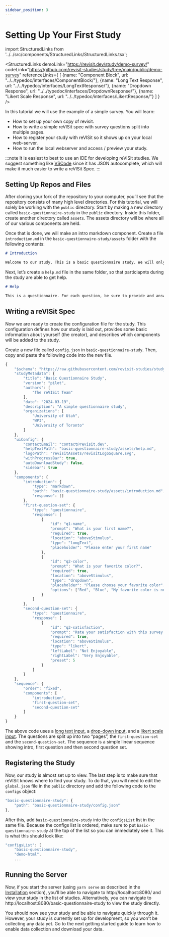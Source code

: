 ```yaml
---
sidebar_position: 3
---
```


# Setting Up Your First Study

import StructuredLinks from '../../src/components/StructuredLinks/StructuredLinks.tsx';

<StructuredLinks
    demoLink="https://revisit.dev/study/demo-survey/"
    codeLink="https://github.com/revisit-studies/study/tree/main/public/demo-survey"
    referenceLinks={
      [
        {name: "Component Block", url: "../../typedoc/interfaces/ComponentBlock/"},
        {name: "Long Text Response", url: "../../typedoc/interfaces/LongTextResponse/"},
        {name: "Dropdown Response", url: "../../typedoc/interfaces/DropdownResponse/"},
        {name: "Likert Scale Response", url: "../../typedoc/interfaces/LikertResponse/"}
      ]
    }
/>


In this tutorial we will use the example of a simple survey. You will learn: 

* How to set up your own copy of revisit.
* How to write a simple reVISit spec with survey questions split into multiple pages.
* How to register your study with reVISit so it shows up on your local web-server.
* How to run the local webserver and access / preview your study. 


:::note
It is easiest to best to use an IDE for developing reVISit studies. We suggest something like [VSCode](https://code.visualstudio.com/) since it has JSON autocomplete, which will make it much easier to write a reVISit Spec.
:::

## Setting Up Repos and Files

After cloning your fork of the repository to your computer, you’ll see that the repository consists of many high level directories. For this tutorial, we will solely be working with the `public` directory. Start by making a new directory called `basic-questionnaire-study` in the `public` directory. Inside this folder, create another directory called `assets`. The assets directory will be where all of our various components are held.

Once that is done, we will make an intro markdown component. Create a file `introduction.md` in the `basic-questionnaire-study/assets` folder with the following contents:

```markdown
# Introduction

Welcome to our study. This is a basic questionnaire study. We will only ask you a few questions and then we will be done.
```

Next, let’s create a `help.md` file in the same folder, so that particiapnts during the study are able to get help.

```markdown
# Help

This is a questionnaire. For each question, be sure to provide and answer and then click **Next** when you’re ready to move onto the next question.
```

## Writing a reVISit Spec

Now we are ready to create the configuration file for the study. This configuration defines how our study is laid out, provides some basic information about yourself (the creator), and describes which components will be added to the study. 

Create a new file called `config.json` in `basic-questionnaire-study`. Then, copy and paste the following code into the new file.

```js
{
    "$schema": "https://raw.githubusercontent.com/revisit-studies/study/v2.0.2/src/parser/StudyConfigSchema.json",
    "studyMetadata": {
        "title": "Basic Questionnaire Study",
        "version": "pilot",
        "authors": [
            "The reVISit Team"
        ],
        "date": "2024-03-19",
        "description": "A simple questionnaire study",
        "organizations": [
            "University of Utah",
            "WPI",
            "University of Toronto"
        ]
    },
    "uiConfig": {
        "contactEmail": "contact@revisit.dev",
        "helpTextPath": "basic-questionnaire-study/assets/help.md",
        "logoPath": "revisitAssets/revisitLogoSquare.svg",
        "withProgressBar": true,
        "autoDownloadStudy": false,
        "sidebar": true
    },
    "components": {
        "introduction": {
            "type": "markdown",
            "path": "basic-questionnaire-study/assets/introduction.md",
            "response": []
        },
        "first-question-set": {
            "type": "questionnaire",
            "response": [
                {
                    "id": "q1-name",
                    "prompt": "What is your first name?",
                    "required": true,
                    "location": "aboveStimulus",
                    "type": "longText",
                    "placeholder": "Please enter your first name"
                },
                {
                    "id": "q2-color",
                    "prompt": "What is your favorite color?",
                    "required": true,
                    "location": "aboveStimulus",
                    "type": "dropdown",
                    "placeholder": "Please choose your favorite color",
                    "options": ["Red", "Blue", "My favorite color is not shown here."]
                }
            ]
        },
        "second-question-set": {
            "type": "questionnaire",
            "response": [
                {
                    "id": "q3-satisfaction",
                    "prompt": "Rate your satisfaction with this survey from 1 (not enjoyable) to 5 (very enjoyable).",
                    "required": true,
                    "location": "aboveStimulus",
                    "type": "likert",
                    "leftLabel": "Not Enjoyable",
                    "rightLabel": "Very Enjoyable",
                    "preset": 5
                }
            ]
        }
    },
    "sequence": {
        "order": "fixed",
        "components": [
            "introduction",
            "first-question-set",
            "second-question-set"
        ]
    }
}
```

The above code uses a [long text input](../../typedoc/interfaces/LongTextResponse), a [drop-down input](../../typedoc/interfaces/DropdownResponse), and a [likert scale input](../../typedoc/interfaces/LikertResponse/). The questions are split up into two “pages”, the `first-question-set` and the `second-question-set`. The sequence is a simple linear sequence showing intro, first question and then second question set.

## Registering the Study

Now, our study is almost set up to view. The last step is to make sure that reVISit knows where to find your study. To do that, you will need to edit the `global.json` file in the `public` directory and add the following code to the `configs` object:

```js
"basic-questionnaire-study": {
	"path": "basic-questionnaire-study/config.json"
},
```

After this, add `basic-questionnaire-study` into the `configsList` list in the same file. Because the configs list is ordered, make sure to put `basic-questionnaire-study` at the top of the list so you can immediately see it. This is what this should look like: 

```js
"configsList": [
    "basic-questionnaire-study",
    "demo-html",
    ...
```

## Running the Server

Now, if you start the server (using `yarn serve` as described in the <a href="#installation">Installation</a> section), you'll be able to navigate to http://localhost:8080/ and view your study in the list of studies. Alternatively, you can navigate to http://localhost:8080/basic-questionnaire-study to view the study directly.

You should now see your study and be able to navigate quickly through it. However, your study is currently set up for development, so you won't be collecting any data yet. Go to the next getting started guide to learn how to enable data collection and download your data.

